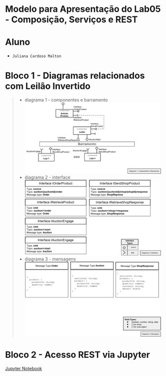 # Modelo para Apresentação do Lab05 - Composição, Serviços e REST

# Aluno
* `Juliana Cardoso Malton`

# Bloco 1 - Diagramas relacionados com Leilão Invertido

> * diagrama 1 - componentes e barramento
![Diagrama 1](images/lab5-diagram1.jpg)
> * diagrama 2 - interface
![Diagrama 2](images/lab5-diagram2.jpg)
> * diagrama 3 - mensagens
![Diagrama 3](images/lab5-diagram3.jpg)

# Bloco 2 - Acesso REST via Jupyter

[Jupyter Notebook](notebook/lab5-notebook.ipynb)
